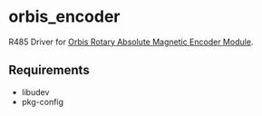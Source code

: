 # orbis_encoder

R485 Driver for [Orbis Rotary Absolute Magnetic Encoder Module](https://www.rls.si/eng/orbis-true-absolute-rotary-encoder).

## Requirements

* libudev
* pkg-config
